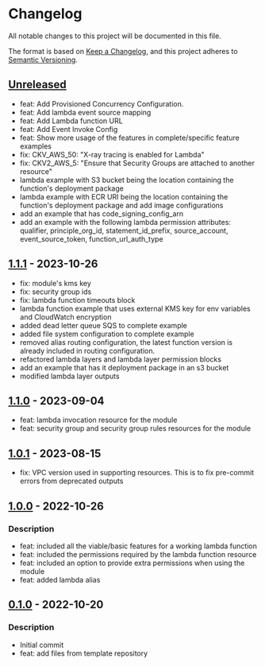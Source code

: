 # Changelog
All notable changes to this project will be documented in this file.

The format is based on [Keep a Changelog](https://keepachangelog.com/en/1.0.0/),
and this project adheres to [Semantic Versioning](https://semver.org/spec/v2.0.0.html).

## [Unreleased]
- feat: Add Provisioned Concurrency Configuration.
- feat: Add lambda event source mapping
- feat: Add Lambda function URL
- feat: Add Event Invoke Config
- feat: Show more usage of the features in complete/specific feature examples
- fix: CKV_AWS_50: "X-ray tracing is enabled for Lambda"
- fix: CKV2_AWS_5: "Ensure that Security Groups are attached to another resource"
- lambda example with S3 bucket being the location containing the function's deployment package
- lambda example with ECR URI being the location containing the function's deployment package and add image configurations
- add an example that has code_signing_config_arn
- add an example with the following lambda permission attributes: qualifier, principle_org_id, statement_id_prefix, source_account, event_source_token, function_url_auth_type


## [1.1.1] - 2023-10-26
- fix: module's kms key
- fix: security group ids
- fix: lambda function timeouts block
- lambda function example that uses external KMS key for env variables and CloudWatch encryption
- added dead letter queue SQS to complete example
- added file system configuration to complete example
- removed alias routing configuration, the latest function version is already included in routing configuration.
- refactored lambda layers and lambda layer permission blocks
- add an example that has it deployment package in an s3 bucket
- modified lambda layer outputs


## [1.1.0] - 2023-09-04
- feat: lambda invocation resource for the module
- feat: security group and security group rules resources for the module

## [1.0.1] - 2023-08-15
- fix: VPC version used in supporting resources. This is to fix pre-commit errors from deprecated outputs

## [1.0.0] - 2022-10-26
### Description
- feat: included all the viable/basic features for a working lambda function
- feat: included the permissions required by the lambda function resource
- feat: included an option to provide extra permissions when using the module
- feat: added lambda alias

## [0.1.0] - 2022-10-20
### Description
- Initial commit
- feat: add files from template repository

[Unreleased]: https://github.com/boldlink/terraform-aws-lambda/compare/1.1.1...HEAD

[1.1.1]: https://github.com/boldlink/terraform-aws-lambda/releases/tag/1.1.1
[1.1.0]: https://github.com/boldlink/terraform-aws-lambda/releases/tag/1.1.0
[1.0.1]: https://github.com/boldlink/terraform-aws-lambda/releases/tag/1.0.1
[1.0.0]: https://github.com/boldlink/terraform-aws-lambda/releases/tag/1.0.0
[0.1.0]: https://github.com/boldlink/terraform-aws-lambda/releases/tag/0.1.0
